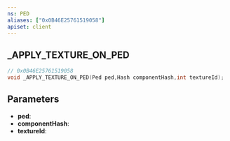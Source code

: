 ```yaml
---
ns: PED
aliases: ["0x0B46E25761519058"]
apiset: client
---
```

## _APPLY_TEXTURE_ON_PED

```c
// 0x0B46E25761519058
void _APPLY_TEXTURE_ON_PED(Ped ped,Hash componentHash,int textureId);
```


## Parameters
* **ped**:
* **componentHash**:
* **textureId**: